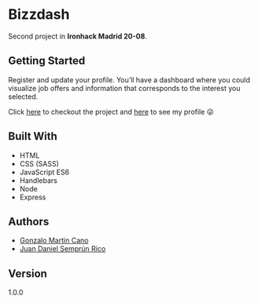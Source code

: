 # Bizzdash

Second project in **Ironhack Madrid 20-08**.

## Getting Started

Register and update your profile. You’ll have a dashboard where you could visualize job offers and information that corresponds to the interest you selected.

Click [here](https://bizzdash.herokuapp.com/) to checkout the project and [here](https://bizzdash.herokuapp.com/juansemprun) to see my profile 😜

## Built With
 
 - HTML
 - CSS (SASS)
 - JavaScript ES6
 - Handlebars
 - Node
 - Express

## Authors

- [Gonzalo Martin Cano](https://github.com/GonzaloMartinCano) 
- [Juan Daniel Semprún Rico](https://github.com/juansemprun)

## Version

1.0.0
